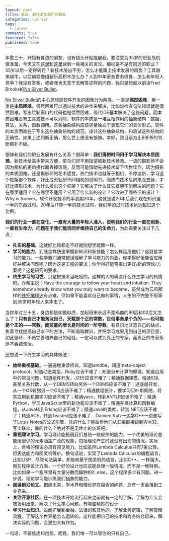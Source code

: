 ```yaml
---
layout: post
title: 年龄、新技术与我们的职业
categories: carrier
tags:
  - career
comments: true
featured: false
published: true
---
```


年愈三十，开始有身边的朋友、也有猎头开始提醒我，要注意为35岁的职业危机做准备，今天又在[这里](https://mp.weixin.qq.com/s/w6e5qJ2_knPdUWspEkyTyQ)和[这里](https://mp.weixin.qq.com/s/L6IypLOcB8C3UGKS0XpafA)读到一些相关的言论。编程是不是有前途的职业？35岁以后一定得转行？新技术层出不穷，怎么才能跟上技术发展的趋势？工具越来越牛，以后编程像组装乐高积木怎么办？人到中年家务世务缠身，怎么和年轻人竞争？我没有答案，或者我也无意于去解答这样的问题，我只是想起以前读Fred Brooks的[No Silver Bullet](http://worrydream.com/refs/Brooks-NoSilverBullet.pdf)。

[No Silver Bullet](http://worrydream.com/refs/Brooks-NoSilverBullet.pdf)的中心思想是软件开发的困难分为两类。一类是**偶然困难**，另一类是**本质困难**。偶然困难可以通过技术的进步来解决，比如说检查句法错误就是偶然困难，写出绘制窗口的代码也是偶然困难，现代IDE基本解决了这些问题。而本质困难没有工具或技术可以消除，软件的本质是一堆互相作用的抽象结构：数据，算法，关系，函数调用。这些抽象结构应该尽量独立于表现它们的具体形式。软件的本质困难在于写出这些抽象结构的规范，设计这些抽象结构，和测试这些结构的正确性。如果上述判断正确，那么世上便没有银弹。幸好，到目前为止B爷爷的判断颠扑不破。

银弹和我们的职业发展有什么关系？很简单：**我们得把时间用于学习解决本质困难**。新技术给高手带来方便，菜鸟们却不用指望被新技术拯救。一流的摄影师不会因为相机的更新换代而丢掉饭碗，反而可能借助先进技术留下传世佳作。因为摄影的本质困难，还是摄影师的艺术感觉。热门技术也就等于相机，不停追新，学习这个框架那个软件，好比成天钻研不同相机的说明书。而热门技术后的来龙去脉，才好比摄影技术。为什么推出这个框架？它解决了什么其它框架不能解决的问题？它在哪里适用？它在哪里不适用？它用了什么新的设计？它改进了哪些旧的设计？Why is forever。软件开发技术的半衰期20年，也就是说20年后我们现在知识里一半的东西过时。20年后IT界一半的技术过时，我们学的过时技术远远超过这个比例。

**我们的行业一直在变化、一直有大量的年轻人涌入，说明我们的行业一直在创新、一直有生命力，问题在于我们能否同步维持自己的生命力**，为此需要关注以下几点：

- **扎实的基础**。这就好比路都走不好就别想学跳舞一样。
- **学习的能力**。到底怎样快速掌握新知识和新技能？怎么样运用他们？这就是学习的能力。一些学霸们通常错误理解了学习能力的内涵，你学得好但能否应用好并解决问题呢？因为这是工程的要求；你学得好能否提出更好/新的理论/方案呢？这是研究的要求。
- **终生学习的习惯**。只是把技术当吃饭的，这样的人的确没什么终生学习的热情吧。乔帮主说：Have the courage to follow your heart and intuition. They somehow already know what you truly want to become，虽然成为云风那样的[铁杆编程迷](https://blog.codingnow.com/2006/12/iieue.html)有点难，但如果不能喜欢自己做的事情，人生的不完整不用等到35岁时年轻人来冲击了。

当你年过三十五，身边都是如狼似虎、加起班来永远不差鸡血的90后和00后又怎么了？**只有自己才能淘汰自己，天赋是个正的常数，世俗事务是个负的——也可能是个正的——常数，而技能的增长是时间的一阶导数**。有意识地注意自己的缺点，执着寻找提高自己水平的方法，不断吸取教训，并把学习成果用到自己的项目里，如此循环，不断完善培养自己的经验，一定可以成为真正的专家，而真正的专家永远不会被淘汰。

还想说一下终生学习的具体做法：

- **始终重视基础**。一遍遍地重读经典。知道lamdba，知道meta-object protocol，知道动态类型，Ruby应该不难了；知道分布计算的原理，知道应用中的常见问题，知道组件开发，J2EE应该不难了；精通数据建模，精通SQL甚至关系代数，从一个DBMS转向另外一个DBMS应该不难了；通底层开发，从一个OS转到另一个OS应该不难了；精通数理统计，要学习贝叶斯网络，将其应用到机器学习应该不难了；精通yacc，转到ANTLR应该不难了；精通Python，学习JavaScript里的新功能应该不难了；精通并发计算和函数编程，从Java转到Erlang应该不难了；精通Java的类库，转到.NET应该不难了；精通ACE，转到Twisted应该不难了... Damien Katz一边学C++一边重写了Lotus Notes的公式引擎，凭的什么？鲍岳桥他们从汇编直接跳到Win32，写出联众，靠的什么？绝对不是无休止的加班吧。
- **重视理论学习**。学习理论能拓展我们总结一般规律的能力，一个优美的理论总能用很少的元素涵盖广泛的现象，包括理论产生时还没有出现的情况，实际上，合格的理论必须有预见能力。比如虽然Lambda Calculus只有7条公理，但表达能力和图灵机等价。换句话说，实现了Lambda Calculus的编程语言，比如LISP，尽管句法简单，却能和基于图灵机的语言，比如C++，一样强大。而在程序设计方面，一个好的设计也应该能处理一般情况，而不是一堆特例。比如如果一个程序里有大量分散而臃肿的if..else，这个程序多半有问题。进一步说，理论学习能训练我们抽象的能力。
- **阅读前沿论文**。把握未来，学术界和理论界在探索的问题，总有一天会落到工业界来...
- **关注开源社区**。在一项技术开始流行起来之前就有一定的了解，了解为什么会被发明出来，解决了什么核心问题，有哪些精妙的设计...
- **学习行业知识**。进而扩展到金融、法律的和其他的。了解业务逻辑，了解管理流程，了解这个世界是怎么运转的，这样能把自己的技术和商务结合起来，解决实际的问题，会更加大有作为。

一句话，不要焦虑和抱怨。而且，我们唯一可以管住的只有自己。
